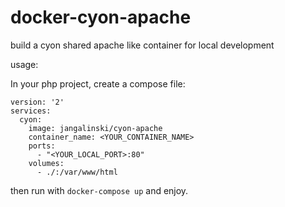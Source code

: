 # docker-cyon-apache

build a cyon shared apache like container for local development

usage:

In your php project, create a compose file:

```
version: '2'
services:
  cyon:
    image: jangalinski/cyon-apache
    container_name: <YOUR_CONTAINER_NAME>
    ports:
      - "<YOUR_LOCAL_PORT>:80"
    volumes:
      - ./:/var/www/html
```

then run with `docker-compose up` and enjoy.